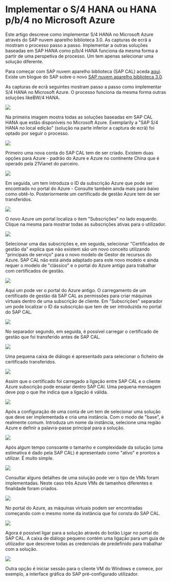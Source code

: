<properties 
pageTitle="Implementar HANA HANA S/4 ou p/b/4 numa VM Azure | Microsoft Azure" 
description="Implementar o S/4 HANA ou HANA p/b/4 numa VM Azure" 
services="virtual-machines-linux" 
documentationCenter="" 
authors="hermanndms" 
manager="timlt" 
editor="" 
tags="azure-resource-manager" 
  keywords=""/> 
<tags 
  ms.service="virtual-machines-linux" 
  ms.devlang="na" 
  ms.topic="article" 
  ms.tgt_pltfrm="vm-linux" 
  ms.workload="infrastructure-services" 
  ms.date="09/15/2016" 
  ms.author="hermannd"/> 


# <a name="deploying-s4-hana-or-bw4-hana-on-microsoft-azure"></a>Implementar o S/4 HANA ou HANA p/b/4 no Microsoft Azure 

Este artigo descreve como implementar S/4 HANA no Microsoft Azure através do SAP nuvem aparelho biblioteca 3.0.
As capturas de ecrã a mostram o processo passo a passo. Implementar a outras soluções baseadas em SAP HANA como p/b/4 HANA funciona da mesma forma a partir de uma perspetiva de processo. Um tem apenas selecionar uma solução diferente.

Para começar com SAP nuvem aparelho biblioteca (SAP CAL) aceda [aqui](https://cal.sap.com/). Existe um blogue do SAP sobre o novo [SAP nuvem aparelho biblioteca 3.0](http://scn.sap.com/community/cloud-appliance-library/blog/2016/05/27/sap-cloud-appliance-library-30-came-with-a-new-user-experience). 


As capturas de ecrã seguintes mostram passo a passo como implementar S/4 HANA no Microsoft Azure. O processo funciona da mesma forma outras soluções likeBW/4 HANA.


![](./media/virtual-machines-linux-sap-cal-s4h/s4h-pic-1b.jpg)

Na primeira imagem mostra todas as soluções baseadas em SAP CAL HANA que estão disponíveis no Microsoft Azure.
Exemplarily a "SAP S/4 HANA no local edição" (solução na parte inferior a captura de ecrã) foi optado por seguir o processo.

![](./media/virtual-machines-linux-sap-cal-s4h/s4h-pic-2.jpg)

Primeiro uma nova conta do SAP CAL tem de ser criado. Existem duas opções para Azure - padrão do Azure e Azure no continente China que é operado pela 21Vianet do parceiro.

![](./media/virtual-machines-linux-sap-cal-s4h/s4h-pic3b.jpg)

Em seguida, um tem introduza o ID da subscrição Azure que pode ser encontrado no portal do Azure - Consulte também ainda mais para baixo como obtê-lo. Posteriormente um certificado de gestão Azure tem de ser transferidos.

![](./media/virtual-machines-linux-sap-cal-s4h/s4h-pic6b.jpg)

O novo Azure um portal localiza o item "Subscrições" no lado esquerdo. Clique na mesma para mostrar todas as subscrições ativas para o utilizador.

![](./media/virtual-machines-linux-sap-cal-s4h/s4h-pic7b.jpg)

Selecionar uma das subscrições e, em seguida, selecionar "Certificados de gestão da" explica que não existem são um novo conceito utilizando "principais de serviço" para o novo modelo de Gestor de recursos do Azure.
SAP CAL não está ainda adaptado para este novo modelo e ainda requer o modelo de "clássico" e o portal do Azure antigo para trabalhar com certificados de gestão.

![](./media/virtual-machines-linux-sap-cal-s4h/s4h-pic4b.jpg)

Aqui um pode ver o portal do Azure antigo. O carregamento de um certificado de gestão dá SAP CAL as permissões para criar máquinas virtuais dentro de uma subscrição de cliente. Em "Subscrições" separador um pode localizar o ID da subscrição que tem de ser introduzida no portal do SAP CAL.

![](./media/virtual-machines-linux-sap-cal-s4h/s4h-pic5.jpg)

No separador segundo, em seguida, é possível carregar o certificado de gestão que foi transferido antes de SAP CAL.

![](./media/virtual-machines-linux-sap-cal-s4h/s4h-pic8.jpg)

Uma pequena caixa de diálogo é apresentado para selecionar o ficheiro de certificado transferidos.

![](./media/virtual-machines-linux-sap-cal-s4h/s4h-pic9.jpg)

Assim que o certificado foi carregado a ligação entre SAP CAL e o cliente Azure subscrição pode ensaiar dentro SAP CAl. Uma pequena mensagem deve pop o que lhe indica que a ligação é válida.

![](./media/virtual-machines-linux-sap-cal-s4h/s4h-pic10.jpg)

Após a configuração de uma conta de um tem de selecionar uma solução que deve ser implementada e cria uma instância.
Com o modo de "base", é realmente comum. Introduza um nome da instância, selecione uma região Azure e definir a palavra-passe principal para a solução.

![](./media/virtual-machines-linux-sap-cal-s4h/s4h-pic11.jpg)

Após algum tempo consoante o tamanho e complexidade da solução (uma estimativa é dado pela SAP CAL) é apresentado como "ativo" e prontos a utilizar. É muito simple.

![](./media/virtual-machines-linux-sap-cal-s4h/s4h-pic12.jpg)

Consultar alguns detalhes de uma solução pode ver o tipo de VMs foram implementadas. Neste caso três Azure VMs de tamanhos diferentes e finalidade foram criados.

![](./media/virtual-machines-linux-sap-cal-s4h/s4h-pic13.jpg)

No portal do Azure, as máquinas virtuais podem ser encontradas começando com o mesmo nome da instância que foi consta do SAP CAL.

![](./media/virtual-machines-linux-sap-cal-s4h/s4h-pic14b.jpg)

Agora é possível ligar para a solução através do botão Ligar no portal do SAP CAL. A caixa de diálogo pequeno contém uma ligação para um guia de utilizador que descreve todas as credenciais de predefinido para trabalhar com a solução.

![](./media/virtual-machines-linux-sap-cal-s4h/s4h-pic15.jpg)

Outra opção é iniciar sessão para o cliente VM do Windows e comece, por exemplo, a interface gráfica do SAP pré-configurado utilizador.







